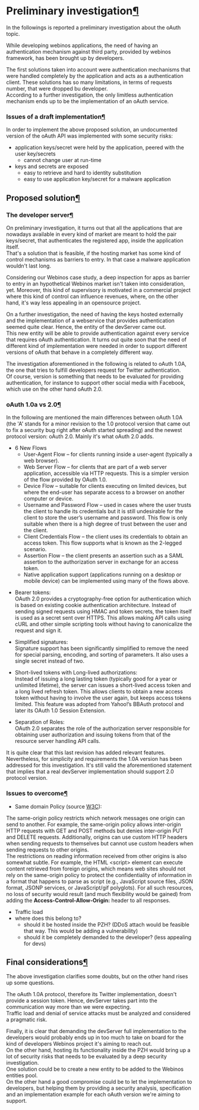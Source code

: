 Preliminary investigation[¶](#Preliminary-investigation)
========================================================

In the followings is reported a preliminary investigation about the
oAuth topic.

While developing webinos applications, the need of having an
authentication mechanism against third party, provided by webinos
framework, has been brought up by developers.

The first solutions taken into account were authentication mechanisms
that were handled completely by the application and acts as a
authentication client. These solutions has so many limitations, in terms
of requests number, that were dropped bu developer.\
According to a further investigation, the only limitless authentication
mechanism ends up to be the implementation of an oAuth service.

### Issues of a draft implementation[¶](#Issues-of-a-draft-implementation)

In order to implement the above proposed solution, an undocumented
version of the oAuth API was implemented with some security risks:

-   application keys/secret were held by the application, peered with
    the user key/secrets
    -   cannot change user at run-time
-   keys and secrets are exposed
    -   easy to retrieve and hard to identity substitution
    -   easy to use application key/secret for a malware application

Proposed solution[¶](#Proposed-solution)
----------------------------------------

### The developer server[¶](#The-developer-server)

On preliminary investigation, it turns out that all the applications
that are nowadays available in every kind of market are meant to hold
the pair keys/secret, that authenticates the registered app, inside the
application itself.\
That's a solution that is feasible, if the hosting market has some kind
of control mechanisms as barriers to entry. In that case a malware
application wouldn't last long.

Considering our Webinos case study, a deep inspection for apps as
barrier to entry in an hypothetical Webinos market isn't taken into
consideration, yet. Moreover, this kind of supervisory is motivated in a
commercial project where this kind of control can influence revenues,
where, on the other hand, it's way less appealing in an opensource
project.

On a further investigation, the need of having the keys hosted
externally and the implementation of a webservice that provides
authentication seemed quite clear. Hence, the entity of the devServer
came out.\
This new entity will be able to provide authentication against every
service that requires oAuth authentication. It turns out quite soon that
the need of different kind of implementation were needed in order to
support different versions of oAuth that behave in a completely
different way.

The investigation aforementioned in the following is related to oAuth
1.0A, the one that tries to fulfill developers request for Twitter
authentication.\
Of course, version is something that needs to be evaluated for providing
authentication, for instance to support other social media with
Facebook, which use on the other hand oAuth 2.0.

### oAuth 1.0a vs 2.0[¶](#oAuth-10a-vs-20)

In the following are mentioned the main differences between oAuth 1.0A
(the 'A' stands for a minor revision to the 1.0 protocol version that
came out to fix a security bug right after oAuth started spreading) and
the newest protocol version: oAuth 2.0. Mainly it's what oAuth 2.0 adds.

-   6 New Flows
    -   User-Agent Flow – for clients running inside a user-agent
        (typically a web browser).
    -   Web Server Flow – for clients that are part of a web server
        application, accessible via HTTP requests. This is a simpler
        version of the flow provided by OAuth 1.0.
    -   Device Flow – suitable for clients executing on limited devices,
        but where the end-user has separate access to a browser on
        another computer or device.
    -   Username and Password Flow – used in cases where the user trusts
        the client to handle its credentials but it is still undesirable
        for the client to store the user’s username and password. This
        flow is only suitable when there is a high degree of trust
        between the user and the client.
    -   Client Credentials Flow – the client uses its credentials to
        obtain an access token. This flow supports what is known as the
        2-legged scenario.
    -   Assertion Flow – the client presents an assertion such as a SAML
        assertion to the authorization server in exchange for an access
        token.
    -   Native application support (applications running on a desktop or
        mobile device) can be implemented using many of the flows above.

<!-- -->

-   Bearer tokens:\
    OAuth 2.0 provides a cryptography-free option for authentication
    which is based on existing cookie authentication architecture.
    Instead of sending signed requests using HMAC and token secrets, the
    token itself is used as a secret sent over HTTPS. This allows making
    API calls using cURL and other simple scripting tools without having
    to canonicalize the request and sign it.

<!-- -->

-   Simplified signatures:\
    Signature support has been significantly simplified to remove the
    need for special parsing, encoding, and sorting of parameters. It
    also uses a single secret instead of two.

<!-- -->

-   Short-lived tokens with Long-lived authorizations:\
    Instead of issuing a long lasting token (typically good for a year
    or unlimited lifetime), the server can issues a short-lived access
    token and a long lived refresh token. This allows clients to obtain
    a new access token without having to involve the user again, but
    keeps access tokens limited. This feature was adopted from Yahoo!’s
    BBAuth protocol and later its OAuth 1.0 Session Extension.

<!-- -->

-   Separation of Roles:\
    OAuth 2.0 separates the role of the authorization server responsible
    for obtaining user authorization and issuing tokens from that of the
    resource server handling API calls.

It is quite clear that this last revision has added relevant features.
Nevertheless, for simplicity and requirements the 1.0A version has been
addressed for this investigation. It's still valid the aforementioned
statement that implies that a real devServer implementation should
support 2.0 protocol version.

### Issues to overcome[¶](#Issues-to-overcome)

-   Same domain Policy (source
    [W3C](http://www.w3.org/Security/wiki/Same_Origin_Policy)):

The same-origin policy restricts which network messages one origin can
send to another. For example, the same-origin policy allows inter-origin
HTTP requests with GET and POST methods but denies inter-origin PUT and
DELETE requests. Additionally, origins can use custom HTTP headers when
sending requests to themselves but cannot use custom headers when
sending requests to other origins.\
The restrictions on reading information received from other origins is
also somewhat subtle. For example, the HTML \<script\> element can
execute content retrieved from foreign origins, which means web sites
should not rely on the same-origin policy to protect the confidentiality
of information in a format that happens to parse as script (e.g.,
JavaScript source files, JSON format, JSONP services, or JavaScript/gif
polyglots). For all such resources, no loss of security would result
(and much flexibility would be gained) from adding the
**Access-Control-Allow-Origin:** header to all responses.

-   Traffic load
-   where does this belong to?
    -   should it be hosted inside the PZH? (DDoS attach would be
        feasible that way. This would be adding a vulnerability)
    -   should it be completely demanded to the developer? (less
        appealing for devs)

Final considerations[¶](#Final-considerations)
----------------------------------------------

The above investigation clarifies some doubts, but on the other hand
rises up some questions.

The oAuth 1.0A protocol, therefore its Twitter implementation, doesn't
provide a session token. Hence, devServer takes part into the
communication way more than we were expecting.\
Traffic load and denial of service attacks must be analyzed and
considered a pragmatic risk.

Finally, it is clear that demanding the devServer full implementation to
the developers would probably ends up in too much to take on board for
the kind of developers Webinos project it's aiming to reach out.\
On the other hand, hosting its functionality inside the PZH would bring
up a lot of security risks that needs to be evaluated by a deep security
investigation.\
One solution could be to create a new entity to be added to the Webinos
entities pool.\
On the other hand a good compromise could be to let the implementation
to developers, but helping them by providing a security analysis,
specification and an implementation example for each oAuth version we're
aiming to support.


